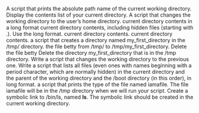 A script that prints the absolute path name of the current working directory.
Display the contents list of your current directory.
A script that changes the working directory to the user’s home directory.
current directory contents in a long format
current directory contents, including hidden files (starting with .). Use the long format.
current directory contents.
current directory contents.
a script that creates a directory named my_first_directory in the /tmp/ directory.
the file betty from /tmp/ to /tmp/my_first_directory.
Delete the file betty
Delete the directory my_first_directory that is in the /tmp directory.
Write a script that changes the working directory to the previous one.
Write a script that lists all files (even ones with names beginning with a period character, which are normally hidden) in the current directory and the parent of the working directory and the /boot directory (in this order), in long format.
a script that prints the type of the file named iamafile. The file iamafile will be in the /tmp directory when we will run your script.
Create a symbolic link to /bin/ls, named __ls__. The symbolic link should be created in the current working directory.
